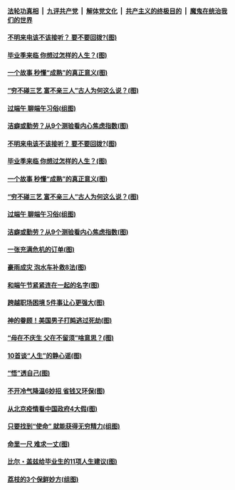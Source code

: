 ####  [法轮功真相](../../../../basic/blob/master/README.md?t=06261031) &nbsp;|&nbsp; [九评共产党](../../../../9ping.md/blob/master/README.md?t=06261031) &nbsp;|&nbsp; [解体党文化](../../../../jtdwh.md/blob/master/README.md?t=06261031)  &nbsp;|&nbsp; [共产主义的终极目的](../../../../gczydzjmd.md/blob/master/README.md?t=06261031) &nbsp;|&nbsp; [魔鬼在统治我们的世界](../../../../mgztzwmdsj.md/blob/master/README.md?t=06261031) 

#### [不明来电该不该接听？ 要不要回拨?(图)](../pages/p8/936929.md?t=06261031) 

#### [毕业季来临 你想过怎样的人生？(图)](../pages/p8/937661.md?t=06261031) 

#### [一个故事 秒懂“成熟”的真正意义(图)](../pages/p8/936405.md?t=06261031) 

#### [“穷不碰三艺 富不亲三人”古人为何这么说？(图)](../pages/p8/937602.md?t=06261031) 

#### [过端午 聊端午习俗(组图)](../pages/p8/937246.md?t=06261031) 

#### [洁癖或勤劳？从9个测验看内心焦虑指数(图)](../pages/p8/937558.md?t=06261031) 

#### [不明来电该不该接听？ 要不要回拨?(图)](../pages/p8/936929.md?t=06261031) 

#### [毕业季来临 你想过怎样的人生？(图)](../pages/p8/937661.md?t=06261031) 

#### [一个故事 秒懂“成熟”的真正意义(图)](../pages/p8/936405.md?t=06261031) 

#### [“穷不碰三艺 富不亲三人”古人为何这么说？(图)](../pages/p8/937602.md?t=06261031) 

#### [过端午 聊端午习俗(组图)](../pages/p8/937246.md?t=06261031) 

#### [洁癖或勤劳？从9个测验看内心焦虑指数(图)](../pages/p8/937558.md?t=06261031) 

#### [一张充满危机的订单(图)](../pages/p8/936981.md?t=06261031) 

#### [豪雨成灾 泡水车补救8法(图)](../pages/p8/937526.md?t=06261031) 

#### [和端午节紧紧连在一起的名字(图)](../pages/p8/937448.md?t=06261031) 

#### [跨越职场困境 5件事让心更强大(图)](../pages/p8/937375.md?t=06261031) 

#### [神的眷顾！美国男子打盹逃过死劫(图)](../pages/p8/936985.md?t=06261031) 

#### [“母在不庆生 父在不留须”啥意思？(图)](../pages/p8/937234.md?t=06261031) 

#### [10首谈“人生”的静心谣(图)](../pages/p8/936965.md?t=06261031) 

#### [“悟”透自己(图)](../pages/p8/936972.md?t=06261031) 

#### [不开冷气降温6妙招 省钱又环保(图)](../pages/p8/937329.md?t=06261031) 

#### [从北京疫情看中国政府4大假(图)](../pages/p8/937196.md?t=06261031) 

#### [只要找到“使命” 就能获得无穷精力(组图)](../pages/p8/937159.md?t=06261031) 

#### [命里一尺 难求一丈(图)](../pages/p8/936782.md?t=06261031) 

#### [比尔・盖兹给毕业生的11项人生建议(图)](../pages/p8/936231.md?t=06261031) 

#### [荔枝的3个保鲜妙方(组图)](../pages/p8/936950.md?t=06261031) 

